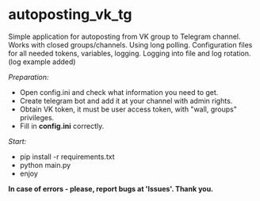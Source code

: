 # autoposting_vk_tg
Simple application for autoposting from VK group to Telegram channel. 
Works with closed groups/channels. 
Using long polling. 
Configuration files for all needed tokens, variables, logging.
Logging into file and log rotation. (log example added)


_Preparation:_

- Open config.ini and check what information you need to get.
- Create telegram bot and add it at your channel with admin rights.
- Obtain VK token, it must be user access token, with "wall, groups" privileges.
- Fill in **config.ini** correctly. 
  
_Start:_ 

- pip install -r requirements.txt
- python main.py
- enjoy

**In case of errors - please, report bugs at 'Issues'. Thank you.**
